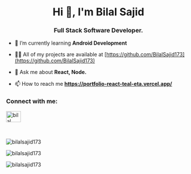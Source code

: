 <h1 align="center">Hi 👋, I'm Bilal Sajid</h1>
<h3 align="center">Full Stack Software Developer.</h3>

- 🔭 I’m currently learning **Android Development**

- 👨‍💻 All of my projects are available at [https://github.com/BilalSajid173](https://github.com/BilalSajid173)

- 💬 Ask me about **React, Node.**

- 📫 How to reach me **https://portfolio-react-teal-eta.vercel.app/**

<h3 align="left">Connect with me:</h3>
<p align="left">
<a href="https://www.linkedin.com/in/bilal-sajid-5b1218219/" target="blank"><img align="center" src="https://raw.githubusercontent.com/rahuldkjain/github-profile-readme-generator/master/src/images/icons/Social/linked-in-alt.svg" alt="bilal sajid" height="30" width="40" /></a>
</p>
<br/>
<p><img align="center" src="https://github-readme-stats.vercel.app/api/top-langs?username=bilalsajid173&show_icons=true&locale=en&layout=compact&theme=dark" alt="bilalsajid173" /></p>

<p><img align="center" src="https://github-readme-stats.vercel.app/api?username=bilalsajid173&show_icons=true&locale=en&theme=dark" alt="bilalsajid173" /></p>

<p><img align="center" src="https://github-readme-streak-stats.herokuapp.com/?user=bilalsajid173&theme=dark" alt="bilalsajid173" /></p>

